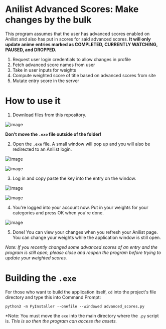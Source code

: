 # Anilist Advanced Scores: Make changes by the bulk
This program assumes that the user has advanced scores enabled on Anilist
and also has put in scores for said advanced scores. **It will only update
anime entries marked as COMPLETED, CURRENTLY WATCHING, PAUSED, and DROPPED.**

1. Request user login credentials to allow changes in profile
2. Fetch advanced score names from user
3. Take in user inputs for weights
4. Compute weighted score of title based on advanced scores from site
5. Mutate entry score in the server

# How to use it
1. Download files from this repository.

![image](https://user-images.githubusercontent.com/77934980/175571622-4f8b246c-5dd4-4541-8c4e-a1c705baebfd.png)

**Don't move the ```.exe``` file outside of the folder!**

2. Open the ```.exe``` file. A small window will pop up and you will also be redirected to an Anilist login.

![image](https://user-images.githubusercontent.com/77934980/175572852-cc6af3c3-1328-491b-b202-e87d2736b68f.png)

![image](https://user-images.githubusercontent.com/77934980/175572903-cd8ab6de-51dd-4a6a-9f08-69f7538d886b.png)

3. Log in and copy paste the key into the entry on the window.

![image](https://user-images.githubusercontent.com/77934980/175572981-84d3b1a6-80c0-4a27-a9f4-84f8e506bcb9.png)

![image](https://user-images.githubusercontent.com/77934980/175573196-1b565962-3250-4369-94ab-37b65a8a0190.png)

4. You're logged into your account now. Put in your weights for your categories and press OK when you're done.

![image](https://user-images.githubusercontent.com/77934980/175573433-33f38f1f-79e2-4464-825b-7d4c8d1ce91a.png)

5. Done! You can view your changes when you refresh your Anilist page. You can change your weights while the application window is still open.

*Note: If you recently changed some advanced scores of an entry and the program is still open, 
please close and reopen the program before trying to update your weighted scores.*

# Building the ```.exe```

For those who want to build the application itself, ```cd``` into the project's file directory and type this into Command Prompt:

```python3 -m PyInstaller --onefile --windowed advanced_scores.py```

*Note: You must move the ```exe``` into the main directory where the ```.py``` script is. 
*This is so then the program can access the assets.*